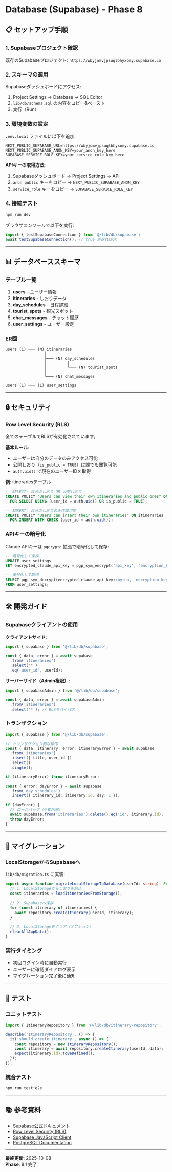 # Database (Supabase) - Phase 8

## 📋 セットアップ手順

### 1. Supabaseプロジェクト確認

既存のSupabaseプロジェクト: `https://wbyjomvjpsuqlbhyxomy.supabase.co`

### 2. スキーマの適用

Supabaseダッシュボードにアクセス:
1. Project Settings → Database → SQL Editor
2. `lib/db/schema.sql` の内容をコピー&ペースト
3. 実行（Run）

### 3. 環境変数の設定

`.env.local` ファイルに以下を追加:

```env
NEXT_PUBLIC_SUPABASE_URL=https://wbyjomvjpsuqlbhyxomy.supabase.co
NEXT_PUBLIC_SUPABASE_ANON_KEY=your_anon_key_here
SUPABASE_SERVICE_ROLE_KEY=your_service_role_key_here
```

**APIキーの取得方法**:
1. Supabaseダッシュボード → Project Settings → API
2. `anon public` キーをコピー → `NEXT_PUBLIC_SUPABASE_ANON_KEY`
3. `service_role` キーをコピー → `SUPABASE_SERVICE_ROLE_KEY`

### 4. 接続テスト

```bash
npm run dev
```

ブラウザコンソールで以下を実行:
```javascript
import { testSupabaseConnection } from '@/lib/db/supabase';
await testSupabaseConnection(); // true が返ればOK
```

---

## 📊 データベーススキーマ

### テーブル一覧

1. **users** - ユーザー情報
2. **itineraries** - しおりデータ
3. **day_schedules** - 日程詳細
4. **tourist_spots** - 観光スポット
5. **chat_messages** - チャット履歴
6. **user_settings** - ユーザー設定

### ER図

```
users (1) ─── (N) itineraries
                 │
                 ├─── (N) day_schedules
                 │         │
                 │         └─── (N) tourist_spots
                 │
                 └─── (N) chat_messages

users (1) ─── (1) user_settings
```

---

## 🔒 セキュリティ

### Row Level Security (RLS)

全てのテーブルでRLSが有効化されています。

**基本ルール**:
- ユーザーは自分のデータのみアクセス可能
- 公開しおり（`is_public = TRUE`）は誰でも閲覧可能
- `auth.uid()` で現在のユーザーIDを取得

**例**: itinerariesテーブル
```sql
-- SELECT: 自分のしおり OR 公開しおり
CREATE POLICY "Users can view their own itineraries and public ones" ON itineraries
  FOR SELECT USING (user_id = auth.uid() OR is_public = TRUE);

-- INSERT: 自分のしおりのみ作成可能
CREATE POLICY "Users can insert their own itineraries" ON itineraries
  FOR INSERT WITH CHECK (user_id = auth.uid());
```

### APIキーの暗号化

Claude APIキーは `pgcrypto` 拡張で暗号化して保存:

```sql
-- 暗号化して保存
UPDATE user_settings
SET encrypted_claude_api_key = pgp_sym_encrypt('api_key', 'encryption_key');

-- 復号化して取得
SELECT pgp_sym_decrypt(encrypted_claude_api_key::bytea, 'encryption_key') 
FROM user_settings;
```

---

## 🛠️ 開発ガイド

### Supabaseクライアントの使用

**クライアントサイド**:
```typescript
import { supabase } from '@/lib/db/supabase';

const { data, error } = await supabase
  .from('itineraries')
  .select('*')
  .eq('user_id', userId);
```

**サーバーサイド（Admin権限）**:
```typescript
import { supabaseAdmin } from '@/lib/db/supabase';

const { data, error } = await supabaseAdmin
  .from('itineraries')
  .select('*'); // RLSをバイパス
```

### トランザクション

```typescript
import { supabase } from '@/lib/db/supabase';

// トランザクション的な操作
const { data: itinerary, error: itineraryError } = await supabase
  .from('itineraries')
  .insert({ title, user_id })
  .select()
  .single();

if (itineraryError) throw itineraryError;

const { error: dayError } = await supabase
  .from('day_schedules')
  .insert({ itinerary_id: itinerary.id, day: 1 });

if (dayError) {
  // ロールバック（手動削除）
  await supabase.from('itineraries').delete().eq('id', itinerary.id);
  throw dayError;
}
```

---

## 📝 マイグレーション

### LocalStorageからSupabaseへ

`lib/db/migration.ts` に実装:

```typescript
export async function migrateLocalStorageToDatabase(userId: string): Promise<void> {
  // 1. LocalStorageからしおりを読込
  const itineraries = loadItinerariesFromStorage();
  
  // 2. Supabaseへ保存
  for (const itinerary of itineraries) {
    await repository.createItinerary(userId, itinerary);
  }
  
  // 3. LocalStorageをクリア（オプション）
  clearAllAppData();
}
```

### 実行タイミング

- 初回ログイン時に自動実行
- ユーザーに確認ダイアログ表示
- マイグレーション完了後に通知

---

## 🧪 テスト

### ユニットテスト

```typescript
import { ItineraryRepository } from '@/lib/db/itinerary-repository';

describe('ItineraryRepository', () => {
  it('should create itinerary', async () => {
    const repository = new ItineraryRepository();
    const itinerary = await repository.createItinerary(userId, data);
    expect(itinerary.id).toBeDefined();
  });
});
```

### 統合テスト

```bash
npm run test:e2e
```

---

## 📚 参考資料

- [Supabase公式ドキュメント](https://supabase.com/docs)
- [Row Level Security (RLS)](https://supabase.com/docs/guides/auth/row-level-security)
- [Supabase JavaScript Client](https://supabase.com/docs/reference/javascript/introduction)
- [PostgreSQL Documentation](https://www.postgresql.org/docs/)

---

**最終更新**: 2025-10-08  
**Phase**: 8.1 完了
